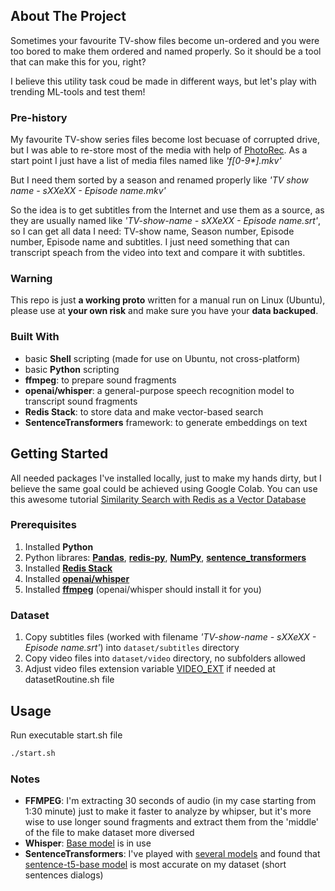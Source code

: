 ## About The Project
<p>Sometimes your favourite TV-show files become un-ordered and you were too bored to make them ordered and named properly. 
So it should be a tool that can make this for you, right?
<p>I believe this utility task coud be made in different ways, but let's play with trending ML-tools and test them!

### Pre-history
<p>My favourite TV-show series files become lost becuase of corrupted drive, but I was able to re-store most of the media with help of <a href='https://en.wikipedia.org/wiki/PhotoRec'>PhotoRec</a>. As a start point I just have a list of media files named like <i>'f[0-9*].mkv'</i>

But I need them sorted by a season and renamed properly like <i>'TV show name - sXXeXX - Episode name.mkv'</i>

So the idea is to get subtitles from the Internet and use them as a source, as they are usually named like <i>'TV-show-name - sXXeXX - Episode name.srt'</i>, so I can get all data I need: TV-show name, Season number, Episode number, Episode name and subtitles. I just need something that can transcript speach from the video into text and compare it with subtitles.

### Warning
This repo is just <b>a working proto</b> written for a manual run on Linux (Ubuntu), please use at <b>your own risk</b> and make sure you have your <b>data backuped</b>.

### Built With

* basic <b>Shell</b> scripting (made for use on Ubuntu, not cross-platform)
* basic <b>Python</b> scripting
* <b>ffmpeg</b>: to prepare sound fragments
* <b>openai/whisper</b>: a general-purpose speech recognition model to transcript sound fragments
* <b>Redis Stack</b>: to store data and make vector-based search
* <b>SentenceTransformers</b> framework: to generate embeddings on text


## Getting Started

All needed packages I've installed locally, just to make my hands dirty, but I believe the same goal could be achieved using Google Colab. You can use this awesome tutorial [Similarity Search with Redis as a Vector Database](https://github.com/RedisVentures/redis-vss-getting-started/blob/main/vector_similarity_with_redis.ipynb) 

### Prerequisites

1. Installed <b>Python</b>
2. Python librares: <b>[Pandas](https://pandas.pydata.org/getting_started.html)</b>, <b>[redis-py](https://redis-py.readthedocs.io/en/stable/)</b>, <b>[NumPy](https://numpy.org/install/)</b>, <b>[sentence_transformers](https://www.sbert.net/docs/installation.html)</b>
3. Installed <b>[Redis Stack](https://redis.io/docs/install/install-stack/)</b>
4. Installed <b>[openai/whisper](https://github.com/openai/whisper)</b>
5. Installed <b>[ffmpeg](https://ffmpeg.org/download.html)</b> (openai/whisper should install it for you)

### Dataset

1. Copy subtitles files (worked with filename <i>'TV-show-name - sXXeXX - Episode name.srt'</i>) into <code>dataset/subtitles</code> directory
2. Copy video files into <code>dataset/video</code> directory, no subfolders allowed
3. Adjust video files extension variable [VIDEO_EXT](https://github.com/pachopka/seasonep/blob/e96e04645d96b1250f1d92dae54fd4e79513f34e/datasetRoutine.sh#L3) if needed at datasetRoutine.sh file

## Usage

Run executable start.sh file
   ```sh
   ./start.sh
   ```
### Notes

* <b>FFMPEG</b>: I'm extracting 30 seconds of audio (in my case starting from 1:30 minute) just to make it faster to analyze by whipser, but it's more wise to use longer sound fragments and extract them from the 'middle' of the file to make dataset more diversed
* <b>Whisper</b>: [Base model](https://github.com/openai/whisper?tab=readme-ov-file#available-models-and-languages) is in use
* <b>SentenceTransformers</b>: I've played with [several models](https://huggingface.co/sentence-transformers) and found that [sentence-t5-base model](https://www.sbert.net/docs/pretrained_models.html) is most accurate on my dataset (short sentences dialogs)
